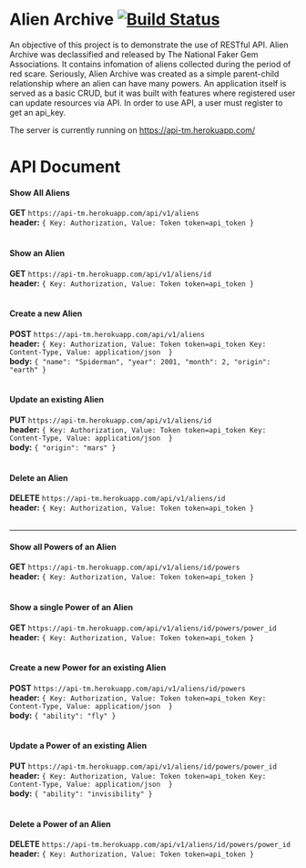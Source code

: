# Alien Archive   [![Build Status](https://travis-ci.org/tmoolmuang/api_server.svg?branch=master)](https://travis-ci.org/tmoolmuang/api_server)

An objective of this project is to demonstrate the use of RESTful API.
Alien Archive was declassified and released by The National Faker Gem Associations. It contains infomation of aliens collected 
during the period of red scare. Seriously, Alien Archive was created as a simple parent-child relationship where an alien can 
have many powers. An application itself is served as a basic CRUD, but it was built with features where registered user can update
resources via API. In order to use API, a user must register to get an api_key. 

The server is currently running on 
https://api-tm.herokuapp.com/

# API Document
#### Show All Aliens 
**GET**  `https://api-tm.herokuapp.com/api/v1/aliens` <br>
**header:**  `{ Key: Authorization, Value: Token token=api_token }` <br><br>
#### Show an Alien
**GET**  `https://api-tm.herokuapp.com/api/v1/aliens/id` <br>
**header:**  `{ Key: Authorization, Value: Token token=api_token }` <br><br>
#### Create a new Alien
**POST**  `https://api-tm.herokuapp.com/api/v1/aliens` <br>
**header:**  `{ Key: Authorization, Value: Token token=api_token
  Key: Content-Type, Value: application/json  }` <br>
**body:**  `{ "name": "Spiderman", "year": 2001, "month": 2, "origin": "earth" }`<br><br>
#### Update an existing Alien
**PUT**  `https://api-tm.herokuapp.com/api/v1/aliens/id` <br>
**header:**  `{ Key: Authorization, Value: Token token=api_token
  Key: Content-Type, Value: application/json  }` <br>
**body:**  `{ "origin": "mars" }`<br><br>
#### Delete an Alien
**DELETE**  `https://api-tm.herokuapp.com/api/v1/aliens/id` <br>
**header:**  `{ Key: Authorization, Value: Token token=api_token }` <br><br>
********
#### Show all Powers of an Alien 
**GET**  `https://api-tm.herokuapp.com/api/v1/aliens/id/powers` <br>
**header:**  `{ Key: Authorization, Value: Token token=api_token }` <br><br>
#### Show a single Power of an Alien 
**GET**  `https://api-tm.herokuapp.com/api/v1/aliens/id/powers/power_id` <br>
**header:**  `{ Key: Authorization, Value: Token token=api_token }` <br><br>
#### Create a new Power for an existing Alien
**POST**  `https://api-tm.herokuapp.com/api/v1/aliens/id/powers` <br>
**header:**  `{ Key: Authorization, Value: Token token=api_token
  Key: Content-Type, Value: application/json  }` <br>
**body:**  `{ "ability": "fly" }`<br><br>
#### Update a Power of an existing Alien
**PUT**  `https://api-tm.herokuapp.com/api/v1/aliens/id/powers/power_id` <br>
**header:**  `{ Key: Authorization, Value: Token token=api_token
  Key: Content-Type, Value: application/json  }` <br>
**body:**  `{ "ability": "invisibility" }`<br><br>
#### Delete a Power of an Alien
**DELETE**  `https://api-tm.herokuapp.com/api/v1/aliens/id/powers/power_id` <br>
**header:**  `{ Key: Authorization, Value: Token token=api_token }` <br><br>
